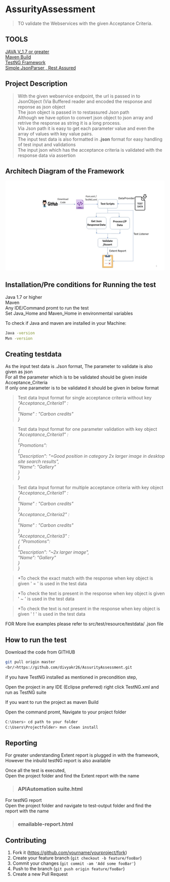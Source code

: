 # AssurityAssessment

> TO validate the Webservices with the given Acceptance Criteria.

## TOOLS
[JAVA V_1.7 or greater](https://www.java.com/en/download/)<br/>
[Maven Build](https://maven.apache.org/download.cgi)<br/>
[TestNG Framework](https://mvnrepository.com/artifact/org.testng/testng/7.0.0-beta7)<br/>
[Simple JsonParser , Rest Assured](https://mvnrepository.com/artifact/com.googlecode.json-simple/json-simple/1.1.1)

## Project Description
> With the given webservice endpoint, the url is passed in to JsonObject (Via Buffered reader and encoded the response and reponse as json object
<br/>The json object is passed in to restassured Json path
<br/>Although we have option to convert json object to json array and retrive the response as string it is a long process.
<br/>Via Json path it is easy to get each parameter value and even the array of values with key value pairs.
<br/>The input test data is also formatted in <B>.json</B> format for easy handling of test input and validations
<br/>The input json which has the acceptance criteria is validated with the response data via assertion

## Architech Diagram of the Framework
![](src/test/resource/Readmeimage/Assurity%20Architectural%20Diagram.jpg)

## Installation/Pre conditions for Running the test

Java 1.7 or higher
<br/>Maven 
<br/>Any IDE/Command promt to run the test
<br/>Set Java_Home and Maven_Home in environmental variables

To check if Java and maven are installed in your Machine:

```sh
Java -version
Mvn -version
```

## Creating testdata

As the input test data is .Json format, The parameter to validate is also given as json
<br/>For all the parameter which is to be validated should be given inside Acceptance_Criteria
<br/>If only one parameter is to be validated it should be given in below format
> Test data Input format for single acceptance criteria without key
<br/> _"Acceptance_Criteria1" : 
  <br/>    {
  <br/>      "Name" : "Carbon credits"
  <br/>    }_


> Test data Input format for one parameter validation with key object
<br/> _"Acceptance_Criteria1" : 
  <br/>    {
<br/>			"Promotions": 
<br/>        {
<br/>	            "Description": "=Good position in category 2x larger image in desktop site search results",
<br/>	            "Name": "Gallery"
<br/>	        }
<br/>		}_


> Test data Input format for multiple acceptance criteria with key object
<br/> _"Acceptance_Criteria1" : 
  <br/>    {
  <br/>      "Name" : "Carbon credits"
  <br/>    }_
  <br/> _"Acceptance_Criteria2" : 
  <br/>    {
  <br/>      "Name" : "Carbon credits"
  <br/>    }_
  <br/> _"Acceptance_Criteria3" : 
  <br/>    {
            "Promotions": 
	  <br/>     {
        <br/>      "Description": "~2x larger image",
       <br/>       "Name": "Gallery"
    <br/>        }
  <br/>     }_
  
  
  
  > *To check the exact match with the response when key object is given ' = ' is used in the test data
  
  > *To check the text is present in the response when key object is given ' ~ ' is used in the test data
  
  > *To check the text is not present in the response when key object is given ' ! ' is used in the test data
  
  FOR More live examples please refer to src/test/resource/testdata/ .json file





## How to run the test

Download the code from GITHUB 

```sh
git pull origin master 
<br/>https://github.com/divyakr26/AssurityAssessment.git
```

if you have TestNG installed as mentioned in precondition step, 

Open the project in any IDE (Eclipse preferred) right click TestNG.xml and run as TestNG suite

If you want to run the project as maven Build 

Open the command promt, Navigate to your project folder
```sh
C:\Users> cd path to your folder
C:\Users\Projectfolder> mvn clean install
```

## Reporting

For greater understanding Extent report is plugged in with the framework, However the inbuild testNG report is also available

Once all the test is executed,
<br/>Open the project folder and find the Extent report with the name 
>### APIAutomation suite.html

For testNG report
<br/> Open the project folder and navigate to test-output folder and find the report with the name
> ### emailable-report.html


## Contributing

1. Fork it (<https://github.com/yourname/yourproject/fork>)
2. Create your feature branch (`git checkout -b feature/fooBar`)
3. Commit your changes (`git commit -am 'Add some fooBar'`)
4. Push to the branch (`git push origin feature/fooBar`)
5. Create a new Pull Request

